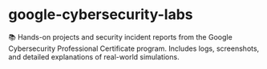 # google-cybersecurity-labs
📚 Hands-on projects and security incident reports from the Google Cybersecurity Professional Certificate program. Includes logs, screenshots, and detailed explanations of real-world simulations.
